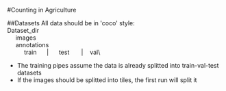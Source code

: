 #Counting in Agriculture

##Datasets
All data should be in 'coco' style: \
Dataset_dir\
&nbsp;&nbsp;&nbsp;&nbsp; images\
&nbsp;&nbsp;&nbsp;&nbsp; annotations\
&nbsp;&nbsp;&nbsp;&nbsp;
&nbsp;&nbsp;&nbsp;&nbsp; train &nbsp;&nbsp;&nbsp;&nbsp; |
&nbsp;&nbsp;&nbsp;&nbsp; test &nbsp;&nbsp;&nbsp;&nbsp;&nbsp; | 
&nbsp;&nbsp;&nbsp;val\

* The training pipes assume the data is already splitted into train-val-test datasets
* If the images should be splitted into tiles, the first run will split it 







